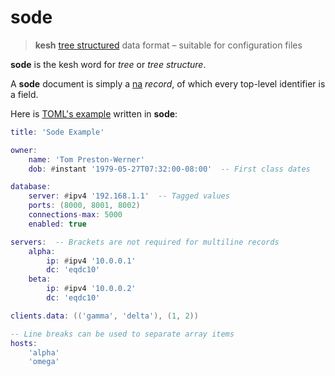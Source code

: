 # sode

> **kesh** [tree structured](https://en.m.wikipedia.org/wiki/Tree_(data_structure)) data format – suitable for configuration files

**sode** is the kesh word for _tree_ or _tree structure_.

A **sode** document is simply a [na](https://github.com/kesh-lang/na) _record_, of which every top-level identifier is a field.

Here is [TOML's example](https://github.com/toml-lang/toml/tree/1.0.0#example) written in **sode**:

```lua
title: 'Sode Example'

owner:
    name: 'Tom Preston-Werner'
    dob: #instant '1979-05-27T07:32:00-08:00'  -- First class dates

database:
    server: #ipv4 '192.168.1.1'  -- Tagged values
    ports: (8000, 8001, 8002)
    connections-max: 5000
    enabled: true

servers:  -- Brackets are not required for multiline records
    alpha:
        ip: #ipv4 '10.0.0.1'
        dc: 'eqdc10'
    beta:
        ip: #ipv4 '10.0.0.2'
        dc: 'eqdc10'

clients.data: (('gamma', 'delta'), (1, 2))

-- Line breaks can be used to separate array items
hosts:
    'alpha'
    'omega'
```
